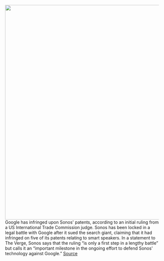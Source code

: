 <img src='https://cdn.vox-cdn.com/thumbor/_Int3AfeXTQX7UttyZdM2vEfTh0=/0x0:2040x1360/1200x800/filters:focal(457x602:783x928)/cdn.vox-cdn.com/uploads/chorus_image/image/69723643/bfarsace_190826_3621_0023.0.jpg' width='700px' /><br/>
Google has infringed upon Sonos' patents, according to an initial ruling from a US International Trade Commission judge. Sonos has been locked in a legal battle with Google after it sued the search giant, claiming that it had infringed on five of its patents relating to smart speakers. In a statement to The Verge, Sonos says that the ruling “is only a first step in a lengthy battle” but calls it an “important milestone in the ongoing effort to defend Sonos' technology against Google.”
<a href='https://www.theverge.com/2021/8/13/22623977/sonos-google-patent-lawsuit-itc-judge-initial-ruling-infringement'> Source <a/>